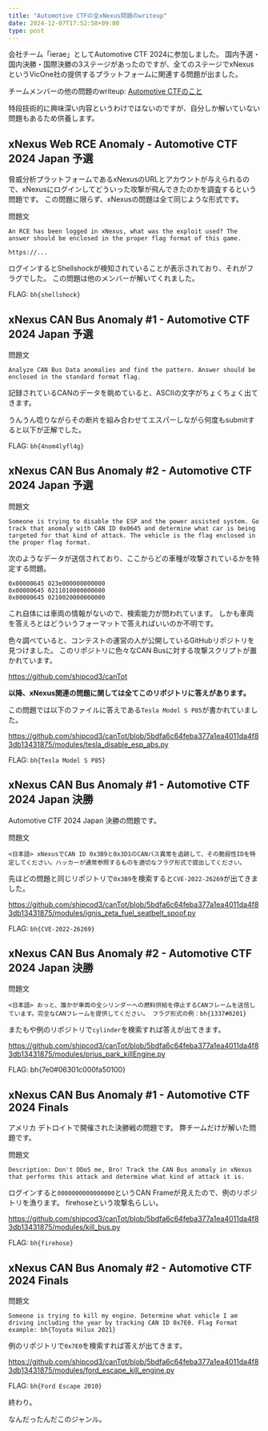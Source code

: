 ```yaml
---
title: "Automotive CTFの全xNexus問題のwriteup"
date: 2024-12-07T17:52:58+09:00
type: post
---
```


会社チーム「ierae」としてAutomotive CTF 2024に参加しました。
国内予選・国内決勝・国際決勝の3ステージがあったのですが、全てのステージでxNexusというVicOne社の提供するプラットフォームに関連する問題が出ました。

チームメンバーの他の問題のwriteup: [Automotive CTFのこと](https://amenable-muscari-82a.notion.site/Automotive-CTF-15554c2c788a80609e26cd9fb1686a46)

特段技術的に興味深い内容というわけではないのですが、自分しか解いていない問題もあるため供養します。

## xNexus Web RCE Anomaly - Automotive CTF 2024 Japan 予選

脅威分析プラットフォームであるxNexusのURLとアカウントが与えられるので、xNexusにログインしてどういった攻撃が飛んできたのかを調査するという問題です。
この問題に限らず、xNexusの問題は全て同じような形式です。

問題文
```
An RCE has been logged in xNexus, what was the exploit used? The answer should be enclosed in the proper flag format of this game.

https://...
```

ログインするとShellshockが検知されていることが表示されており、それがフラグでした。
この問題は他のメンバーが解いてくれました。

FLAG: `bh{shellshock}`

## xNexus CAN Bus Anomaly #1 - Automotive CTF 2024 Japan 予選

問題文
```
Analyze CAN Bus Data anomalies and find the pattern. Answer should be enclosed in the standard format flag.
```

記録されているCANのデータを眺めていると、ASCIIの文字がちょくちょく出てきます。

うんうん唸りながらその断片を組み合わせてエスパーしながら何度もsubmitすると以下が正解でした。

FLAG: `bh{4nom4lyfl4g}`

## xNexus CAN Bus Anomaly #2 - Automotive CTF 2024 Japan 予選

問題文
```
Someone is trying to disable the ESP and the power assisted system. Go track that anomaly with CAN ID 0x0645 and determine what car is being targeted for that kind of attack. The vehicle is the flag enclosed in the proper flag format.
```

次のようなデータが送信されており、ここからどの車種が攻撃されているかを特定する問題。

```
0x00000645 023e000000000000
0x00000645 0211010000000000
0x00000645 0210020000000000
```

これ自体には車両の情報がないので、検索能力が問われています。
しかも車両を答えろとはどういうフォーマットで答えればいいのか不明です。

色々調べていると、コンテストの運営の人が公開しているGitHubリポジトリを見つけました。
このリポジトリに色々なCAN Busに対する攻撃スクリプトが置かれています。

https://github.com/shipcod3/canTot

**以降、xNexus関連の問題に関しては全てこのリポジトリに答えがあります。**

この問題では以下のファイルに答えである`Tesla Model S P85`が書かれていました。

https://github.com/shipcod3/canTot/blob/5bdfa6c64feba377a1ea4011da4f83db13431875/modules/tesla_disable_esp_abs.py

FLAG: `bh{Tesla Model S P85}`

## xNexus CAN Bus Anomaly #1 - Automotive CTF 2024 Japan 決勝

Automotive CTF 2024 Japan 決勝の問題です。

問題文
```
<日本語> xNexusでCAN ID 0x3B9と0x3D1のCANバス異常を追跡して、その脆弱性IDを特定してください。ハッカーが通常参照するものを適切なフラグ形式で提出してください。
```

先ほどの問題と同じリポジトリで`0x3B9`を検索すると`CVE-2022-26269`が出てきました。

https://github.com/shipcod3/canTot/blob/5bdfa6c64feba377a1ea4011da4f83db13431875/modules/ignis_zeta_fuel_seatbelt_spoof.py

FLAG: `bh{CVE-2022-26269}`

## xNexus CAN Bus Anomaly #2 - Automotive CTF 2024 Japan 決勝

問題文
```
<日本語> おっと、誰かが車両の全シリンダーへの燃料供給を停止するCANフレームを送信しています。完全なCANフレームを提供してください。 フラグ形式の例：bh{1337#0201}
```

またもや例のリポジトリで`cylinder`を検索すれば答えが出てきます。

https://github.com/shipcod3/canTot/blob/5bdfa6c64feba377a1ea4011da4f83db13431875/modules/prius_park_killEngine.py

FLAG: bh{7e0#06301c000fa50100}

## xNexus CAN Bus Anomaly #1 - Automotive CTF 2024 Finals

アメリカ デトロイトで開催された決勝戦の問題です。
弊チームだけが解いた問題です。

問題文
```
Description: Don't DDoS me, Bro! Track the CAN Bus anomaly in xNexus that performs this attack and determine what kind of attack it is.
```

ログインすると`0000000000000000`というCAN Frameが見えたので、例のリポジトリを漁ります。
firehoseという攻撃名らしい。

https://github.com/shipcod3/canTot/blob/5bdfa6c64feba377a1ea4011da4f83db13431875/modules/kill_bus.py

FLAG: `bh{firehose}`

## xNexus CAN Bus Anomaly #2 - Automotive CTF 2024 Finals

問題文
```
Someone is trying to kill my engine. Determine what vehicle I am driving including the year by tracking CAN ID 0x7E0. Flag Format example: bh{Toyota Hilux 2021}
```

例のリポジトリで`0x7E0`を検索すれば答えが出てきます。

https://github.com/shipcod3/canTot/blob/5bdfa6c64feba377a1ea4011da4f83db13431875/modules/ford_escape_kill_engine.py

FLAG: `bh{Ford Escape 2010}`

終わり。

なんだったんだこのジャンル。
